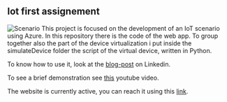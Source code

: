 ## Iot first assignement
![Scenario](https://i.imgur.com/uK8sw4W.jpg)
This project is focused on the development of an IoT scenario using Azure.
In this repository there is the code of the web app.
To group together also the part of the device virtualization i put inside the simulateDevice folder the script of the virtual device, written in Python.

To know how to use it, look at the [blog-post](https://www.linkedin.com/posts/luigi-sigillo-6a2492158_activity-6648264350618435584-ETkC) on Linkedin.

To see a brief demonstration see [this](https://www.youtube.com/watch?v=IlIVno4TFOA) youtube video.

The website is currently active, you can reach it using this [link](https://testiotwebapp2020.azurewebsites.net/).


